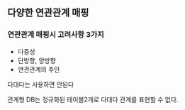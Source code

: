 ## 다양한 연관관계 매핑



### 연관관계 매핑시 고려사항 3가지

- 다중성
- 단방향, 양방향
- 연관관계의 주인 



다대다는 사용하면 안된다

관계형 DB는 정규화된 테이블2개로 다대다 관계를 표현할 수 없다.